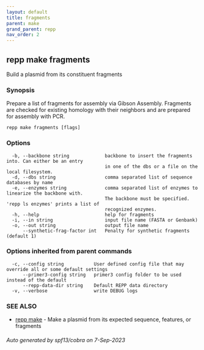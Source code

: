 ```yaml
---
layout: default
title: fragments
parent: make
grand_parent: repp
nav_order: 2
---
```

## repp make fragments

Build a plasmid from its constituent fragments

### Synopsis

Prepare a list of fragments for assembly via Gibson Assembly. Fragments are
checked for existing homology with their neighbors and are prepared for
assembly with PCR.

```
repp make fragments [flags]
```

### Options

```
  -b, --backbone string             backbone to insert the fragments into. Can either be an entry 
                                    in one of the dbs or a file on the local filesystem.
  -d, --dbs string                  comma separated list of sequence databases by name
  -e, --enzymes string              comma separated list of enzymes to linearize the backbone with.
                                    The backbone must be specified. 'repp ls enzymes' prints a list of
                                    recognized enzymes.
  -h, --help                        help for fragments
  -i, --in string                   input file name (FASTA or Genbank)
  -o, --out string                  output file name
      --synthetic-frag-factor int   Penalty for synthetic fragments (default 1)
```

### Options inherited from parent commands

```
  -c, --config string           User defined config file that may override all or some default settings
      --primer3-config string   primer3 config folder to be used instead of the default
      --repp-data-dir string    Default REPP data directory
  -v, --verbose                 write DEBUG logs
```

### SEE ALSO

* [repp make](repp_make)	 - Make a plasmid from its expected sequence, features, or fragments

###### Auto generated by spf13/cobra on 7-Sep-2023
